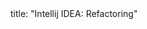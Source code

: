 <frontmatter>
title: "Intellij IDEA: Refactoring"
</frontmatter>

<include src="navbar.md" boilerplate />

<include src="unit-inPage-asFlat.md" boilerplate />